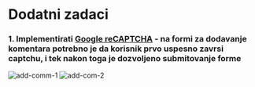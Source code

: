 # Dodatni zadaci

### 1. Implementirati [Google reCAPTCHA](https://www.google.com/recaptcha/intro/v3beta.html) - na formi za dodavanje komentara potrebno je da korisnik prvo uspesno zavrsi captchu, i tek nakon toga je dozvoljeno submitovanje forme

![add-comm-1](https://i.imgur.com/91WhKRW.png)
![add-com-2](https://i.imgur.com/c66P8EO.png)
